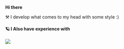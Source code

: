<div>
 <strong> Hi there </strong>
 <img src="https://media.giphy.com/media/hvRJCLFzcasrR4ia7z/giphy.gif" width="17px"/>
</div>

⚒️ I develop what comes to my head with some style :)


#### 🪐 I Also have experience with

<a href="https://github.com/amirallami-code">
<img src="https://skillicons.dev/icons?i=html,css,js,tailwind,bootstrap,regex,git,wordpress,ps" />
</a>
